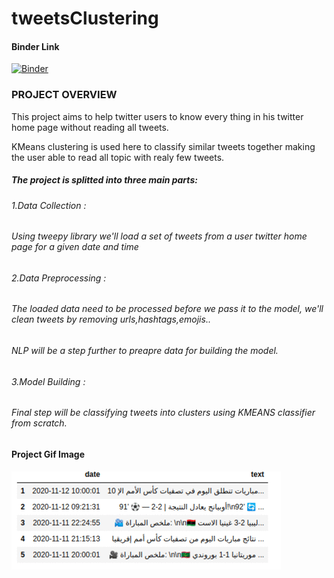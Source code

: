 # tweetsClustering


#### Binder Link
[![Binder](https://mybinder.org/badge_logo.svg)](https://mybinder.org/v2/gh/abdellatifThabet/tweetsClustering/main)


### PROJECT OVERVIEW

This project aims to help twitter users to know every thing in his twitter home page without reading all tweets.

KMeans clustering is used here to classify similar tweets together making the user able to read all topic with realy few tweets.


##### The project is splitted into three main parts:&nbsp;
###### 1.Data Collection :
###### Using tweepy library we'll load a set of tweets from a user twitter home page for a given date and time 
###### 2.Data Preprocessing :
###### The loaded data need to be processed before we pass it to the model, we'll clean tweets by removing urls,hashtags,emojis..
###### NLP will be a step further to preapre data for building the model. 
###### 3.Model Building :
###### Final step will be classifying tweets into clusters using KMEANS classifier from scratch.


#### Project Gif Image
![alt-text](https://github.com/abdellatifThabet/tweetsClustering/blob/main/ezgif.com-gif-maker.gif)
